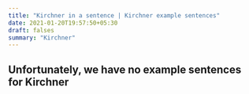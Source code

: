 ```yaml
---
title: "Kirchner in a sentence | Kirchner example sentences"
date: 2021-01-20T19:57:50+05:30
draft: falses
summary: "Kirchner"
---
```

## Unfortunately, we have no example sentences for Kirchner                 
